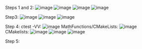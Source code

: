 
Steps 1 and 2:
![image](https://user-images.githubusercontent.com/85561037/174329222-af96b29f-5054-4f1e-ad34-443a1a3001b4.png)
![image](https://user-images.githubusercontent.com/85561037/174335738-14f33c28-10f4-4613-9a36-df2074c5dc45.png)
![image](https://user-images.githubusercontent.com/85561037/174336660-4bd6c2bc-0dbd-43fa-8a0e-3ea098c92036.png)
![image](https://user-images.githubusercontent.com/85561037/174336746-5eddb308-35e9-4097-b15a-af96324b78f9.png)

Step3:
![image](https://user-images.githubusercontent.com/85561037/174337873-44c519e0-1426-4ac5-b787-a10cf4b05578.png)
![image](https://user-images.githubusercontent.com/85561037/174337956-c8fe9860-a2d7-4827-91fc-f90fb1d0f837.png)
![image](https://user-images.githubusercontent.com/85561037/174338000-4556f5c3-67b1-416c-93ca-bcc0316c3a64.png)

Step 4:
ctest -VV:
![image](https://user-images.githubusercontent.com/85561037/174668175-a4a846aa-f5f8-48fc-8538-adce4bcfdb65.png)
MathFunctions/CMakeLists:
![image](https://user-images.githubusercontent.com/85561037/174668282-edcc1f97-8ba9-46a8-b682-85686ee37d21.png)
CMakelists:
![image](https://user-images.githubusercontent.com/85561037/174668354-b9197bae-7f8a-4495-8d12-c33b13130af5.png)
![image](https://user-images.githubusercontent.com/85561037/174668419-31f07a6a-22d6-46fa-b35b-10e27198409b.png)
![image](https://user-images.githubusercontent.com/85561037/174668448-eecbca8a-dd45-4d72-80eb-bebda5fa2c82.png)

Step 5:
